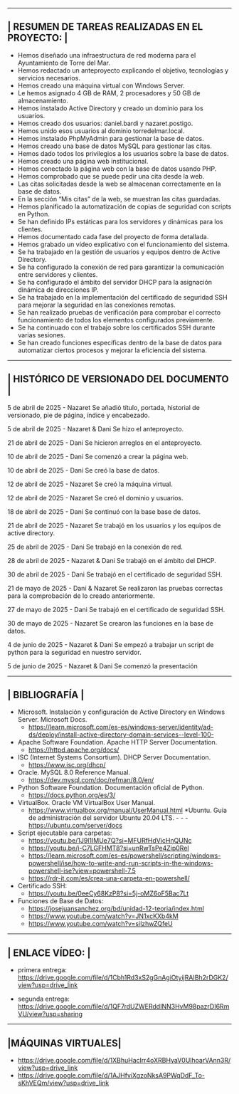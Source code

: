  ----------------------------------------------
| RESUMEN DE TAREAS REALIZADAS EN EL PROYECTO: |
 ----------------------------------------------
* Hemos diseñado una infraestructura de red moderna para el Ayuntamiento de Torre del Mar.
* Hemos redactado un anteproyecto explicando el objetivo, tecnologías y servicios necesarios.
* Hemos creado una máquina virtual con Windows Server.
* Le hemos asignado 4 GB de RAM, 2 procesadores y 50 GB de almacenamiento.
* Hemos instalado Active Directory y creado un dominio para los usuarios.
* Hemos creado dos usuarios: daniel.bardi y nazaret.postigo.
* Hemos unido esos usuarios al dominio torredelmar.local.
* Hemos instalado PhpMyAdmin para gestionar la base de datos.
* Hemos creado una base de datos MySQL para gestionar las citas.
* Hemos dado todos los privilegios a los usuarios sobre la base de datos.
* Hemos creado una página web institucional.
* Hemos conectado la página web con la base de datos usando PHP.
* Hemos comprobado que se puede pedir una cita desde la web.
* Las citas solicitadas desde la web se almacenan correctamente en la base de datos.
* En la sección “Mis citas” de la web, se muestran las citas guardadas.
* Hemos planificado la automatización de copias de seguridad con scripts en Python.
* Se han definido IPs estáticas para los servidores y dinámicas para los clientes.
* Hemos documentado cada fase del proyecto de forma detallada.
* Hemos grabado un vídeo explicativo con el funcionamiento del sistema.
* Se ha trabajado en la gestión de usuarios y equipos dentro de Active Directory.
* Se ha configurado la conexión de red para garantizar la comunicación entre servidores y clientes.
* Se ha configurado el ámbito del servidor DHCP para la asignación dinámica de direcciones IP.
* Se ha trabajado en la implementación del certificado de seguridad SSH para mejorar la seguridad en las conexiones remotas.
* Se han realizado pruebas de verificación para comprobar el correcto funcionamiento de todos los elementos configurados previamente.
* Se ha continuado con el trabajo sobre los certificados SSH durante varias sesiones.
* Se han creado funciones específicas dentro de la base de datos para automatizar ciertos procesos y mejorar la eficiencia del sistema.

 ---------------------------------------
| HISTÓRICO DE VERSIONADO DEL DOCUMENTO |
 ---------------------------------------
5 de abril de 2025 - Nazaret
Se añadió título, portada, historial de versionado, pie de página, índice  y encabezado.

 
5 de abril de 2025 - Nazaret & Dani
Se hizo el anteproyecto.


21 de abril de 2025 - Dani
Se hicieron arreglos en el anteproyecto.


10 de abril de 2025 - Dani
Se comenzó a crear la página web.


10 de abril de 2025 - Dani
Se creó la base de datos.


12 de abril de 2025 - Nazaret
Se creó la máquina virtual.


12 de abril de 2025 - Nazaret
Se creó el dominio y usuarios.


18 de abril de 2025 - Dani
Se continuó con la base base de datos.


21 de abril de 2025 - Nazaret
Se trabajó en los usuarios y los equipos de active directory.


25 de abril de 2025 - Dani
Se trabajó en la conexión de red.


28 de abril de 2025 - Nazaret & Dani
Se trabajó en el ámbito del DHCP.


30 de abril de 2025 - Dani
Se trabajó en el certificado de seguridad SSH.


21 de mayo de 2025 - Dani & Nazaret
Se realizaron las pruebas correctas para la comprobación de lo creado anteriormente.

27 de mayo de 2025 - Dani
Se trabajó en el certificado de seguridad SSH.


30 de mayo de 2025 - Nazaret
Se crearon las funciones en la base de datos.


4 de junio de 2025 - Nazaret & Dani
Se empezó a trabajar un script de python para la seguridad en nuestro servidor.

5 de junio de 2025 - Nazaret & Dani
Se comenzó la presentación






 --------------
| BIBLIOGRAFÍA |
 --------------
* Microsoft. Instalación y configuración de Active Directory en Windows Server. Microsoft Docs. 
    - https://learn.microsoft.com/es-es/windows-server/identity/ad-ds/deploy/install-active-directory-domain-services--level-100-
* Apache Software Foundation. Apache HTTP Server Documentation. 
    - https://httpd.apache.org/docs/
* ISC (Internet Systems Consortium). DHCP Server Documentation. 
    - https://www.isc.org/dhcp/
* Oracle. MySQL 8.0 Reference Manual. 
    - https://dev.mysql.com/doc/refman/8.0/en/
* Python Software Foundation. Documentación oficial de Python. 
    - https://docs.python.org/es/3/
* VirtualBox. Oracle VM VirtualBox User Manual. 
    - https://www.virtualbox.org/manual/UserManual.html *Ubuntu. Guía de administración del servidor Ubuntu 20.04 LTS.     -     -     - https://ubuntu.com/server/docs
* Script ejecutable para carpetas:
    - https://youtu.be/1J9l1IMUe7Q?si=MFURfHdVicHnQUNc
    - https://youtu.be/i-C7LGFHMT8?si=unRwTsPe4Zip0ReI
    - https://learn.microsoft.com/es-es/powershell/scripting/windows-powershell/ise/how-to-write-and-run-scripts-in-the-windows-powershell-ise?view=powershell-7.5
    - https://rdr-it.com/es/crea-una-carpeta-en-powershell/ 
* Certificado SSH:
    - https://youtu.be/0eeCy68KzP8?si=5j-oMZ6oF5Bac7Lt
* Funciones de Base de Datos:
    - https://josejuansanchez.org/bd/unidad-12-teoria/index.html
    - https://www.youtube.com/watch?v=JN1xcKXb4kM
    - https://www.youtube.com/watch?v=silzhwZQfeU


 ---------------
| ENLACE VÍDEO: |
 ---------------
- primera entrega:
  https://drive.google.com/file/d/1Cbh1Rd3xS2gGnAgiOtyijRAIBh2rDGK2/view?usp=drive_link
  
- segunda entrega:
  https://drive.google.com/file/d/1QF7rdUZWERddINN3HvM98pazrDI6RmVU/view?usp=sharing

 ------------------
|MÁQUINAS VIRTUALES|
 -------------------
 - https://drive.google.com/file/d/1XBhuHaclrr4oXRBHyaV0UlhoarVAnn3R/view?usp=drive_link
 - https://drive.google.com/file/d/1AJHfviXgzoNksA9PWqDdF_To-sKhVEQm/view?usp=drive_link
   

